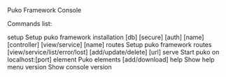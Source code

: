 
Puko Framework Console 

Commands list:

setup    Setup puko framework installation
         [db]
         [secure]
         [auth] [name]
         [controller] [view/service] [name]
routes   Setup puko framework routes
         [view/service/list/error/lost] [add/update/delete] [url]
serve    Start puko on localhost:[port]
element  Puko elements
         [add/download]
help     Show help menu
version  Show console version
